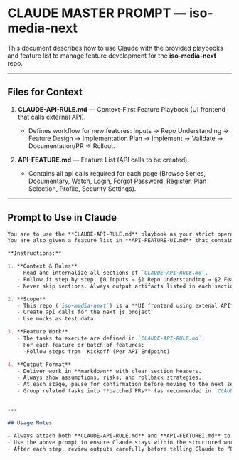 # CLAUDE MASTER PROMPT — iso-media-next

This document describes how to use Claude with the provided playbooks and feature list to manage feature development for the **iso-media-next** repo.

---

## Files for Context

1. **CLAUDE-API-RULE.md** — Context-First Feature Playbook (UI frontend that calls external API).  
   - Defines workflow for new features: Inputs → Repo Understanding → Feature Design → Implementation Plan → Implement → Validate → Documentation/PR → Rollout.

2. **API-FEATURE.md** — Feature List (API calls to be created).  
   - Contains all api calls required for each page (Browse Series, Documentary, Watch, Login, Forgot Password, Register, Plan Selection, Profile, Security Settings).

---

## Prompt to Use in Claude

```markdown
You are to use the **CLAUDE-API-RULE.md** playbook as your strict operating guide for all actions.  
You are also given a feature list in **API-FEATURE-UI.md** that contains the structure of the api.

**Instructions:**

1. **Context & Rules**
   - Read and internalize all sections of `CLAUDE-API-RULE.md`.  
   - Follow it step by step: §0 Inputs → §1 Repo Understanding → §2 Feature Design → §3 Implementation Plan → §4 Implement → §5 Validate → §6 Docs & PR → rollout.  
   - Never skip sections. Always output artifacts listed in each section.

2. **Scope**
   - This repo (`iso-media-next`) is a **UI frontend using extenal API** project.  
   - Create api calls for the next js project  
   - Use mocks as test data.

3. **Feature Work**
   - The tasks to execute are defined in `CLAUDE-API-RULE.md`.  
   - For each feature or batch of features:
     -Follow steps frpm  Kickoff (Per API Endpoint)

4. **Output Format**
   - Deliver work in **markdown** with clear section headers.  
   - Always show assumptions, risks, and rollback strategies.  
   - At each stage, pause for confirmation before moving to the next section.  
   - Group related tasks into **batched PRs** (as recommended in `CLAUDE-API-RULE.md`).


---

## Usage Notes

- Always attach both **CLAUDE-API-RULE.md** and **API-FEATUREI.md** to Claude when starting a session.  
- Use the above prompt to ensure Claude stays within the structured workflow.  
- After each step, review outputs carefully before telling Claude to “Proceed.”  




